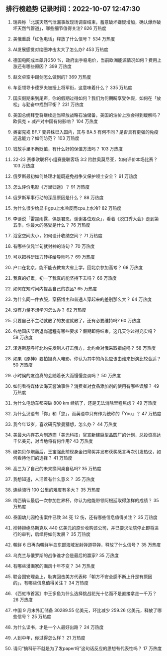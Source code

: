 
## 排行榜趋势 记录时间：2022-10-07 12:47:30
  
  1. 瑞典称「北溪天然气泄漏事故现场调查结束，蓄意破坏嫌疑增加，确认爆炸破坏天然气管道」，哪些细节值得关注? 826 万热度
    
  2. 美俄重启「红色电话」释放了什么信号？ 534 万热度
    
  3. AI发展感觉对绘圈冲击太大了怎么办? 453 万热度
    
  4. 德国电网成本飙升250 %，政府出手稳电价，当前欧洲能源情况如何？费用上涨还有哪些原因？ 399 万热度
    
  5. 赵文卓空中踢剑怎么做到的? 369 万热度
    
  6. 车臣领导卡德罗夫被授上将军衔，这意味着什么？ 335 万热度
    
  7. 国庆假期来到尾声，你的假期过得如何？我们为何期盼享受休假，如何在「放松」与勤奋中找到平衡？ 231 万热度
    
  8. 美国总统拜登将继续适当释放战略石油储备，美国的油价上涨会得到缓解吗？欧佩克 + 减产对中国有何影响？ 104 万热度
    
  9. 奥密克戎 BF.7 变异株已入国内，其与 BA.5 有何不同？是否具有更强的免疫逃逸能力？如何防范？ 103 万热度
    
  10. 钱放手里不断贬值，有什么好的保值方法吗？ 103 万热度
    
  11. 22-23 赛季欧联杯小组赛曼联客场 3:2 险胜奥莫尼亚，如何评价本场比赛？ 103 万热度
    
  12. 俄罗斯最初如何处理才能既避免战争又保护领土安全？ 91 万热度
    
  13. 怎么评价电影《万里归途》？ 91 万热度
    
  14. 俄罗斯军事行动的深层原因是什么？ 88 万热度
    
  15. 为什么很少给显卡gpu上水冷反而cpu上水冷? 82 万热度
    
  16. 李诞说「雷霆雨露，俱是君恩，谢谢各位观众」，看着《脱口秀大会》走到第五季，你最大的感受是什么？ 76 万热度
    
  17. 浴室空间太小，如何设计收纳空间？ 71 万热度
    
  18. 有哪些仅凭半句就封神的诗句？ 70 万热度
    
  19. 可以把科研压力转移给导师吗？ 69 万热度
    
  20. 户口在北京，能不能去教育大省上学，回北京参加高考？ 68 万热度
    
  21. 我真的好累，初一了我真的能坚持下去吗？ 66 万热度
    
  22. 如何在短时间内提高自己的衣品? 65 万热度
    
  23. 为什么同一件衣服，穿搭博主和普通人穿起来的差别那么大？ 64 万热度
    
  24. 没有力量不想学习怎么办？ 62 万热度
    
  25. 只要自己不主动就散了的友谊就散了，还有必要维持吗? 60 万热度
    
  26. 各地国庆节后返岗返程有哪些要求？假期即将结束，这几天你过得充实吗？ 58 万热度
    
  27. 泽连斯基呼吁北约先发制人打击俄方，北约会对俄采取措施吗？ 58 万热度
    
  28. 如果《原神》要拍摄真人电影，你认为其中的角色应该由谁来扮演比较合适？ 50 万热度
    
  29. 小时候的友谊真的会随着长大而慢慢变淡吗？ 50 万热度
    
  30. 如何看待媒体谈海天酱油事件？消费者对食品添加剂的使用有哪些误解？ 49 万热度
    
  31. 为什么电动车都突破 800 km 续航了，还是无法消除里程焦虑？ 49 万热度
    
  32. 为什么汉语有「你」和「您」，而英语中只有作为统称的「You」？ 47 万热度
    
  33. 我今年12岁，喜欢研究黎曼猜想，怎么办？ 44 万热度
    
  34. 美最大内存芯片制造商「美光科技」官宣新建巨型晶圆厂的计划，总投资高达千亿美元，对当地将有何作用? 43 万热度
    
  35. 继包贝尔炮轰后，王宝强此前现身金扫帚奖并发布获奖感言再次引发热议，如何看待他们的选择？ 41 万热度
    
  36. 高三为了自己的未来换同桌自私吗? 35 万热度
    
  37. 我想知道，人活着有什么意义？ 35 万热度
    
  38. 连续骑行 100 公里的难度有多大？ 35 万热度
    
  39. 梅西确认最后一次参加世界杯，你认为他能带领阿根廷取得怎样的成绩？ 35 万热度
    
  40. 泰国幼儿园枪击案件已致 34 死 12 伤，还有哪些信息值得关注？ 35 万热度
    
  41. 推特拒绝马斯克以 440 亿美元的原价收购该公司，并已要求法院停止即将进行的审判，后续将如何发展？ 35 万热度
    
  42. 朝鲜 6 日再向朝鲜半岛东部海域发射弹道导弹，释放了什么信号？ 35 万热度
    
  43. 乌克兰与俄罗斯的战争谁才会是最后的赢家? 35 万热度
    
  44. 有哪些漫画家的画风十年不变？ 34 万热度
    
  45. 联合国安理会上，耿爽回击美方代表称「朝方不安全感不断上升是有原因的」，有哪些信息值得关注？ 34 万热度
    
  46. 《西虹市首富》中王多鱼为什么选择挑战花光十亿而不是直接拿走一千万？ 26 万热度
    
  47. 中国 9 月末外汇储备 30289.55 亿美元，环比减少 259.26 亿美元，释放了哪些信号？ 25 万热度
    
  48. 为什么读书，才是一个人最好出路？ 24 万热度
    
  49. 人到中年，你过得怎么样？ 21 万热度
    
  50. 请问“搞科研不就是为了发paper吗”这句话反应的思想有代表性吗？ 17 万热度
    